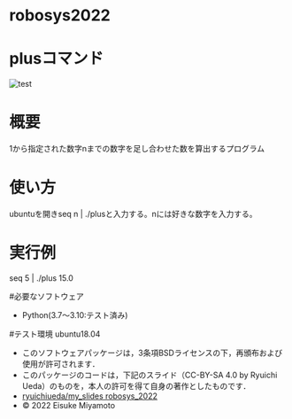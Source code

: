 # robosys2022
# plusコマンド

![test](https://github.com/eisukemiyamoto/robosys2022/actions/workflows/test.yml/badge.svg)

# 概要
1から指定された数字nまでの数字を足し合わせた数を算出するプログラム

# 使い方
ubuntuを開きseq n | ./plusと入力する。nには好きな数字を入力する。

# 実行例
seq 5 | ./plus
15.0

#必要なソフトウェア
* Python(3.7～3.10:テスト済み)

#テスト環境
ubuntu18.04


 * このソフトウェアパッケージは，3条項BSDライセンスの下，再頒布および使用が許可されます．
 * このパッケージのコードは，下記のスライド（CC-BY-SA 4.0 by Ryuichi Ueda）のものを，本人の許可を得て自身の著作としたものです．
 * [ryuichiueda/my_slides robosys_2022](https://github.com/ryuichiueda/my_slides/tree/master/robosys_2022)
 * © 2022 Eisuke Miyamoto


